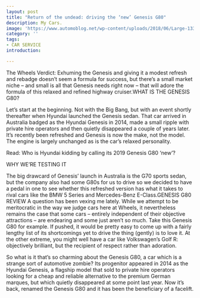 ```yaml
---
layout: post
title: "Return of the undead: driving the ‘new’ Genesis G80"
description: My Cars.
image: 'https://www.automoblog.net/wp-content/uploads/2018/06/Large-1336-2019GenesisG70anabsolutepleasuretodrive-750x400.jpg'
category: ''
tags:
- CAR SERVICE
introduction:

---
```


The Wheels Verdict: Exhuming the Genesis and giving it a modest refresh and rebadge doesn’t seem a formula for success, but there’s a small market niche – and small is all that Genesis needs right now – that will adore the formula of this relaxed and refined highway cruiser.WHAT IS THE GENESIS G80?

Let’s start at the beginning. Not with the Big Bang, but with an event shortly thereafter when Hyundai launched the Genesis sedan. That car arrived in Australia badged as the Hyundai Genesis in 2014, made a small ripple with private hire operators and then quietly disappeared a couple of years later. It’s recently been refreshed and Genesis is now the make, not the model. The engine is largely unchanged as is the car’s relaxed personality.

Read: Who is Hyundai kidding by calling its 2019 Genesis G80 ‘new’?

WHY WE’RE TESTING IT

The big drawcard of Genesis’ launch in Australia is the G70 sports sedan, but the company also had some G80s for us to drive so we decided to have a pedal in one to see whether this refreshed version has what it takes to rival cars like the BMW 5 Series and Mercedes-Benz E-Class.GENESIS G80 REVIEW
A question has been vexing me lately. While we attempt to be meritocratic in the way we judge cars here at Wheels, it nevertheless remains the case that some cars – entirely independent of their objective attractions – are endearing and some just aren’t so much. Take this Genesis G80 for example. If pushed, it would be pretty easy to come up with a fairly lengthy list of its shortcomings yet to drive the thing (gently) is to love it. At the other extreme, you might well have a car like Volkswagen’s Golf R: objectively brilliant, but the recipient of respect rather than adoration.

So what is it that’s so charming about the Genesis G80, a car which is a strange sort of automotive zombie? Its progenitor appeared in 2014 as the Hyundai Genesis, a flagship model that sold to private hire operators looking for a cheap and reliable alternative to the premium German marques, but which quietly disappeared at some point last year. Now it’s back, renamed the Genesis G80 and it has been the beneficiary of a facelift.